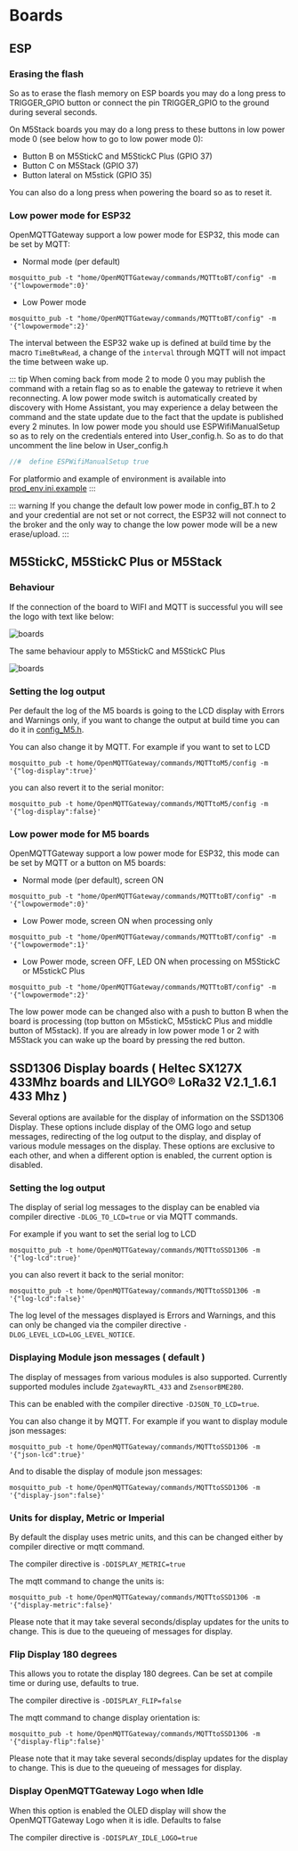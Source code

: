 # Boards

## ESP

### Erasing the flash

So as to erase the flash memory on ESP boards you may do a long press to TRIGGER_GPIO button or connect the pin TRIGGER_GPIO to the ground during several seconds.

On M5Stack boards you may do a long press to these buttons in low power mode 0 (see below how to go to low power mode 0):
* Button B on M5StickC and M5StickC Plus (GPIO 37)
* Button C on M5Stack (GPIO 37)
* Button lateral on M5stick (GPIO 35)

You can also do a long press when powering the board so as to reset it.

### Low power mode for ESP32
OpenMQTTGateway support a low power mode for ESP32, this mode can be set by MQTT:

* Normal mode (per default)

`mosquitto_pub -t "home/OpenMQTTGateway/commands/MQTTtoBT/config" -m '{"lowpowermode":0}'`

* Low Power mode

`mosquitto_pub -t "home/OpenMQTTGateway/commands/MQTTtoBT/config" -m '{"lowpowermode":2}'`

The interval between the ESP32 wake up is defined at build time by the macro `TimeBtwRead`, a change of the `interval` through MQTT will not impact the time between wake up.

::: tip
When coming back from mode 2 to mode 0 you may publish the command with a retain flag so as to enable the gateway to retrieve it when reconnecting.
A low power mode switch is automatically created by discovery with Home Assistant, you may experience a delay between the command and the state update due to the fact that the update is published every 2 minutes.
In low power mode you should use ESPWifiManualSetup so as to rely on the credentials entered into User_config.h.
So as to do that uncomment the line below in User_config.h
``` c
//#  define ESPWifiManualSetup true
```
For platformio and example of environment is available into [prod_env.ini.example](https://github.com/1technophile/OpenMQTTGateway/blob/development/prod_env.ini.example)
:::

::: warning
If you change the default low power mode in config_BT.h to 2 and your credential are not set or not correct, the ESP32 will not connect to the broker and the only way to change the low power mode will be a new erase/upload.
:::

## M5StickC, M5StickC Plus or M5Stack

### Behaviour

If the connection of the board to WIFI and MQTT is successful you will see the logo with text like below:

![boards](../img/OpenMQTTgateway_M5_Stack_Board_Display_Text.png)

The same behaviour apply to M5StickC and M5StickC Plus

![boards](../img/OpenMQTTgateway_M5_StickC_Board_Display_Text.png)

### Setting the log output

Per default the log of the M5 boards is going to the LCD display with Errors and Warnings only, if you want to change the output at build time you can do it in [config_M5.h](https://github.com/1technophile/OpenMQTTGateway/blob/development/main/config_M5.h).

You can also change it by MQTT. For example if you want to set to LCD

`mosquitto_pub -t home/OpenMQTTGateway/commands/MQTTtoM5/config -m '{"log-display":true}'`

you can also revert it to the serial monitor:

`mosquitto_pub -t home/OpenMQTTGateway/commands/MQTTtoM5/config -m '{"log-display":false}'`

### Low power mode for M5 boards
OpenMQTTGateway support a low power mode for ESP32, this mode can be set by MQTT or a button on M5 boards:

* Normal mode (per default), screen ON

`mosquitto_pub -t "home/OpenMQTTGateway/commands/MQTTtoBT/config" -m '{"lowpowermode":0}'`

* Low Power mode, screen ON when processing only

`mosquitto_pub -t "home/OpenMQTTGateway/commands/MQTTtoBT/config" -m '{"lowpowermode":1}'`

* Low Power mode, screen OFF, LED ON when processing on M5StickC or M5stickC Plus

`mosquitto_pub -t "home/OpenMQTTGateway/commands/MQTTtoBT/config" -m '{"lowpowermode":2}'`

The low power mode can be changed also with a push to button B when the board is processing (top button on M5stickC, M5stickC Plus and middle button of M5stack).
If you are already in low power mode 1 or 2 with M5Stack you can wake up the board by pressing the red button.

## SSD1306 Display boards ( Heltec SX127X 433Mhz boards and LILYGO® LoRa32 V2.1_1.6.1 433 Mhz )

Several options are available for the display of information on the SSD1306 Display.  These options include display of the OMG logo and setup messages, redirecting of the log output to the display, and display of various module messages on the display.  These options are exclusive to each other, and when a different option is enabled, the current option is disabled.

### Setting the log output

The display of serial log messages to the display can be enabled via compiler directive `-DLOG_TO_LCD=true` or via MQTT commands.

For example if you want to set the serial log to LCD

`mosquitto_pub -t home/OpenMQTTGateway/commands/MQTTtoSSD1306 -m '{"log-lcd":true}'`

you can also revert it back to the serial monitor:

`mosquitto_pub -t home/OpenMQTTGateway/commands/MQTTtoSSD1306 -m '{"log-lcd":false}'`

The log level of the messages displayed is Errors and Warnings, and this can only be changed via the compiler directive `-DLOG_LEVEL_LCD=LOG_LEVEL_NOTICE`.  

### Displaying Module json messages ( default )

The display of messages from various modules is also supported.  Currently supported modules include `ZgatewayRTL_433` and `ZsensorBME280`.

This can be enabled with the compiler directive `-DJSON_TO_LCD=true`.

You can also change it by MQTT. For example if you want to display module json messages:

`mosquitto_pub -t home/OpenMQTTGateway/commands/MQTTtoSSD1306 -m '{"json-lcd":true}'`

And to disable the display of module json messages:

`mosquitto_pub -t home/OpenMQTTGateway/commands/MQTTtoSSD1306 -m '{"display-json":false}'`

### Units for display, Metric or Imperial

By default the display uses metric units, and this can be changed either by compiler directive or mqtt command.

The compiler directive is `-DDISPLAY_METRIC=true`

The mqtt command to change the units is:

`mosquitto_pub -t home/OpenMQTTGateway/commands/MQTTtoSSD1306 -m '{"display-metric":false}'`

Please note that it may take several seconds/display updates for the units to change.  This is due to the queueing of messages for display.

### Flip Display 180 degrees

This allows you to rotate the display 180 degrees.  Can be set at compile time or during use, defaults to true.

The compiler directive is `-DDISPLAY_FLIP=false`

The mqtt command to change display orientation is:

`mosquitto_pub -t home/OpenMQTTGateway/commands/MQTTtoSSD1306 -m '{"display-flip":false}'`

Please note that it may take several seconds/display updates for the display to change.  This is due to the queueing of messages for display.

### Display OpenMQTTGateway Logo when Idle

When this option is enabled the OLED display will show the OpenMQTTGateway Logo when it is idle.  Defaults to false

The compiler directive is `-DDISPLAY_IDLE_LOGO=true`